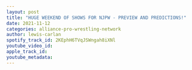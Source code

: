 ```yaml
---
layout: post
title: "HUGE WEEKEND OF SHOWS FOR NJPW - PREVIEW AND PREDICTIONS!"
date: 2021-11-12
categories: alliance-pro-wrestling-network
author: lewis-carlan
spotify_track_id: 2KEphH6TVqJSWngah8iXNl
youtube_video_id: 
apple_track_id: 
youtube_metadata: 
---
```

